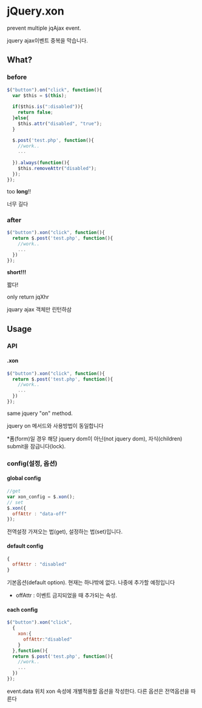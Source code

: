 # jQuery.xon
prevent multiple jqAjax event.

jquery ajax이벤트 중복을 막습니다.

##  What?
### before
```js
$("button").on("click", function(){
  var $this = $(this);
  
  if($this.is(":disabled")){
    return false;
  }else{
    $this.attr("disabled", "true");
  }

  $.post('test.php', function(){
    //work..
    ...
    
  }).always(function(){
    $this.removeAttr("disabled");
  });
});
```

too **long**!!

너무 길다

### after
```js
$("button").xon("click", function(){
  return $.post('test.php', function(){
    //work..
    ...
  })
});
```
**short!!!**

짧다!

only return jqXhr

jquary ajax 객체만 린턴하삼

## Usage
### API
#### .xon
```js
$("button").xon("click", function(){
  return $.post('test.php', function(){
    //work..
    ...
  })
});
```
same jquery "on" method.

jquery on 메서드와 사용방법이 동일합니다

*폼(form)일 경우 해당 jquery dom이 아닌(not jquery dom), 자식(children) submit을 잠급니다(lock).

### config(설정, 옵션)

#### global config
```js
//get
var xon_config = $.xon();
// set
$.xon({
  offAttr : "data-off"
});
```
전역설정 가져오는 법(get), 설정하는 법(set)입니다.

#### default config
```js
{
  offAttr : "disabled"
}
```
기본옵션(default option). 현재는 하나밖에 없다. 나중에 추가할 예정입니다
- offAttr : 이벤트 금지되었을 때 추가되는 속성.

#### each config
```js
$("button").xon("click", 
  {
    xon:{
      offAttr:"disabled"
    }
  },function(){
  return $.post('test.php', function(){
    //work..
    ...
  })
});
```
event.data 위치 xon 속성에 개별적용할 옵션을 작성한다. 다른 옵션은 전역옵션을 따른다






